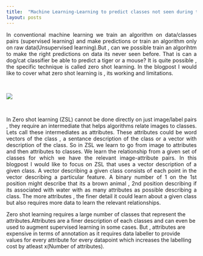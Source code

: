 ```yaml
---
title:  "Machine Learning-Learning to predict classes not seen during training"
layout: posts
---
```


<p style="text-align:justify">In conventional machine learning we train an algorithm on data/classes pairs (supervised learning) and make 
predictions or train an algorithm only on raw data(Unsupervised learning).But , can we possible train an algorihtm to make the right predictions on data its never seen before.
That is can a dog/cat classifier be able to predict a tiger or a mouse? It is quite possible , the specific technique is called zero shot learning. In the blogpost I would like to 
cover what zero shot learning is , its working and limitations.
</p>

</br>

<img src="https://csdl-images.computer.org/trans/tp/2016/07/figures/akata1-2487986.gif"></img>

</br>

<p style="text-align:justify">In Zero shot learning (ZSL) cannot be done directly on just image/label pairs , they require an intermediate that helps algorithms relate images to classes. Lets call these intermediates as attributes. These attributes could be word vectors of the class , a sentance description of the class or a vector with description of the class. So in ZSL we learn to go from image to attributes and then attributes to classes. We learn the relationship from a given set of classes for which we have the relevant image-attribute pairs. In this blogpost I would like to focus on ZSL that uses a vector description of a given class. A vector describing a given class consists of each point in the vector describing a particular feature. A binary number of 1 on the 1st position might describe that its a brown animal , 2nd position describing if its associated with water with as many attributes as possible describing a class. The more attributes , the finer detail it could learn about a given class but also requires more data to learn the relevant relationships.</p>

<p>Zero shot learning requires a large number of classes that represent the attributes.Attributes are a finer description of each classes and can even be used to augment supervised learning in some cases. But , attributes are expensive in terms of annotation as it requires data labeller to provide values for every attribute for every datapoint which increases the labelling cost by atleast x(Number of attributes).</p>
